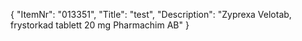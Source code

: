 {
  "ItemNr": "013351",
  "Title": "test",
  "Description": "Zyprexa Velotab, frystorkad tablett 20 mg Pharmachim AB"
}
